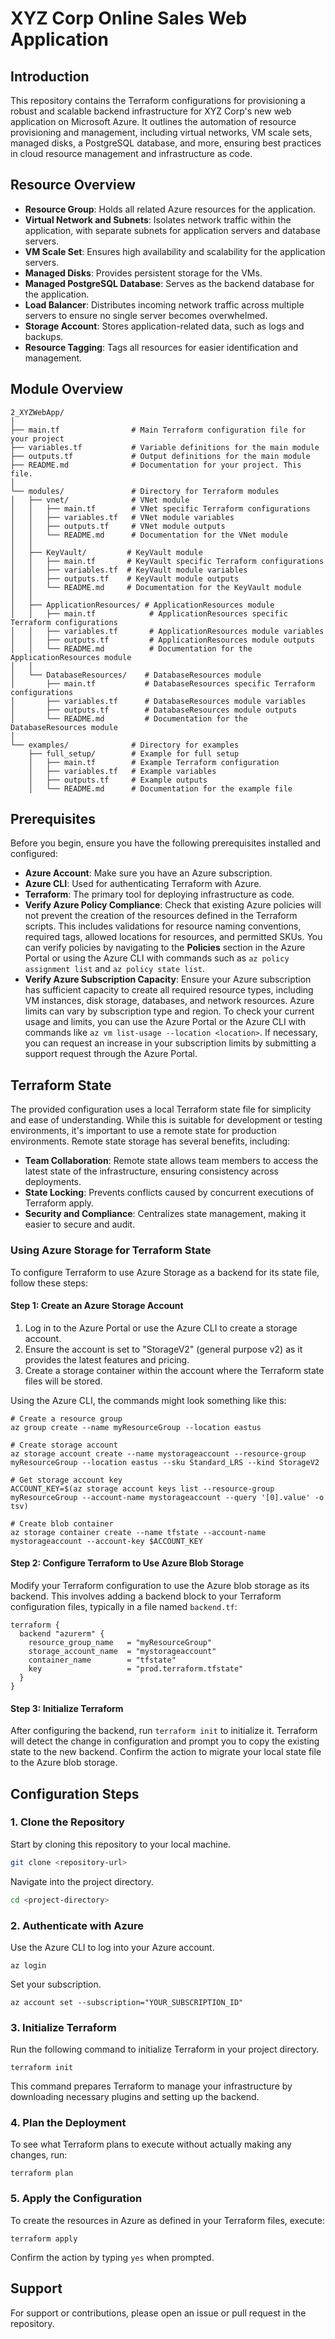 # XYZ Corp Online Sales Web Application

## Introduction

This repository contains the Terraform configurations for provisioning a robust and scalable backend infrastructure for XYZ Corp's new web application on Microsoft Azure. It outlines the automation of resource provisioning and management, including virtual networks, VM scale sets, managed disks, a PostgreSQL database, and more, ensuring best practices in cloud resource management and infrastructure as code.


## Resource Overview

- **Resource Group**: Holds all related Azure resources for the application.
- **Virtual Network and Subnets**: Isolates network traffic within the application, with separate subnets for application servers and database servers.
- **VM Scale Set**: Ensures high availability and scalability for the application servers.
- **Managed Disks**: Provides persistent storage for the VMs.
- **Managed PostgreSQL Database**: Serves as the backend database for the application.
- **Load Balancer**: Distributes incoming network traffic across multiple servers to ensure no single server becomes overwhelmed.
- **Storage Account**: Stores application-related data, such as logs and backups.
- **Resource Tagging**: Tags all resources for easier identification and management.

## Module Overview

```
2_XYZWebApp/
│
├── main.tf                # Main Terraform configuration file for your project
├── variables.tf           # Variable definitions for the main module
├── outputs.tf             # Output definitions for the main module
├── README.md              # Documentation for your project. This file.
│
└── modules/               # Directory for Terraform modules
│   ├── vnet/              # VNet module
│   │   ├── main.tf        # VNet specific Terraform configurations
│   │   ├── variables.tf   # VNet module variables
│   │   ├── outputs.tf     # VNet module outputs
│   │   └── README.md      # Documentation for the VNet module
│   │
│   ├── KeyVault/         # KeyVault module
│   │   ├── main.tf       # KeyVault specific Terraform configurations
│   │   ├── variables.tf  # KeyVault module variables
│   │   ├── outputs.tf    # KeyVault module outputs
│   │   └── README.md     # Documentation for the KeyVault module
│   │
│   ├── ApplicationResources/ # ApplicationResources module
│   │   ├── main.tf            # ApplicationResources specific Terraform configurations
│   │   ├── variables.tf       # ApplicationResources module variables
│   │   ├── outputs.tf         # ApplicationResources module outputs
│   │   └── README.md          # Documentation for the ApplicationResources module
│   │
│   └── DatabaseResources/    # DatabaseResources module
│       ├── main.tf           # DatabaseResources specific Terraform configurations
│       ├── variables.tf      # DatabaseResources module variables
│       ├── outputs.tf        # DatabaseResources module outputs
│       └── README.md         # Documentation for the DatabaseResources module
│
└── examples/              # Directory for examples
    ├── full_setup/        # Example for full setup
    │   ├── main.tf        # Example Terraform configuration
    │   ├── variables.tf   # Example variables
    │   ├── outputs.tf     # Example outputs
    │   └── README.md      # Documentation for the example file
```


## Prerequisites

Before you begin, ensure you have the following prerequisites installed and configured:

- **Azure Account**: Make sure you have an Azure subscription.
- **Azure CLI**: Used for authenticating Terraform with Azure.
- **Terraform**: The primary tool for deploying infrastructure as code.
- **Verify Azure Policy Compliance**: Check that existing Azure policies will not prevent the creation of the resources defined in the Terraform scripts. This includes validations for resource naming conventions, required tags, allowed locations for resources, and permitted SKUs. You can verify policies by navigating to the **Policies** section in the Azure Portal or using the Azure CLI with commands such as `az policy assignment list` and `az policy state list`.
- **Verify Azure Subscription Capacity**: Ensure your Azure subscription has sufficient capacity to create all required resource types, including VM instances, disk storage, databases, and network resources. Azure limits can vary by subscription type and region. To check your current usage and limits, you can use the Azure Portal or the Azure CLI with commands like `az vm list-usage --location <location>`. If necessary, you can request an increase in your subscription limits by submitting a support request through the Azure Portal. 



## Terraform State

The provided configuration uses a local Terraform state file for simplicity and ease of understanding. While this is suitable for development or testing environments, it's important to use a remote state for production environments. Remote state storage has several benefits, including:

- **Team Collaboration**: Remote state allows team members to access the latest state of the infrastructure, ensuring consistency across deployments.
- **State Locking**: Prevents conflicts caused by concurrent executions of Terraform apply.
- **Security and Compliance**: Centralizes state management, making it easier to secure and audit.

### Using Azure Storage for Terraform State

To configure Terraform to use Azure Storage as a backend for its state file, follow these steps:

#### Step 1: Create an Azure Storage Account

1. Log in to the Azure Portal or use the Azure CLI to create a storage account.
2. Ensure the account is set to "StorageV2" (general purpose v2) as it provides the latest features and pricing.
3. Create a storage container within the account where the Terraform state files will be stored.

Using the Azure CLI, the commands might look something like this:

```shell
# Create a resource group
az group create --name myResourceGroup --location eastus

# Create storage account
az storage account create --name mystorageaccount --resource-group myResourceGroup --location eastus --sku Standard_LRS --kind StorageV2

# Get storage account key
ACCOUNT_KEY=$(az storage account keys list --resource-group myResourceGroup --account-name mystorageaccount --query '[0].value' -o tsv)

# Create blob container
az storage container create --name tfstate --account-name mystorageaccount --account-key $ACCOUNT_KEY
```

#### Step 2: Configure Terraform to Use Azure Blob Storage

Modify your Terraform configuration to use the Azure blob storage as its backend. This involves adding a backend block to your Terraform configuration files, typically in a file named `backend.tf`:

```hcl
terraform {
  backend "azurerm" {
    resource_group_name   = "myResourceGroup"
    storage_account_name  = "mystorageaccount"
    container_name        = "tfstate"
    key                   = "prod.terraform.tfstate"
  }
}
```


#### Step 3: Initialize Terraform

After configuring the backend, run `terraform init` to initialize it. Terraform will detect the change in configuration and prompt you to copy the existing state to the new backend. Confirm the action to migrate your local state file to the Azure blob storage.



## Configuration Steps

### 1. Clone the Repository

Start by cloning this repository to your local machine.

```bash
git clone <repository-url>
```

Navigate into the project directory.

```bash
cd <project-directory>
```

### 2. Authenticate with Azure

Use the Azure CLI to log into your Azure account.

```shell
az login
```

Set your subscription.

```shell
az account set --subscription="YOUR_SUBSCRIPTION_ID"
```

### 3. Initialize Terraform

Run the following command to initialize Terraform in your project directory.

```shell
terraform init
```

This command prepares Terraform to manage your infrastructure by downloading necessary plugins and setting up the backend.

### 4. Plan the Deployment

To see what Terraform plans to execute without actually making any changes, run:

```shell
terraform plan
```

### 5. Apply the Configuration

To create the resources in Azure as defined in your Terraform files, execute:

```shell
terraform apply
```

Confirm the action by typing `yes` when prompted.

## Support

For support or contributions, please open an issue or pull request in the repository.
